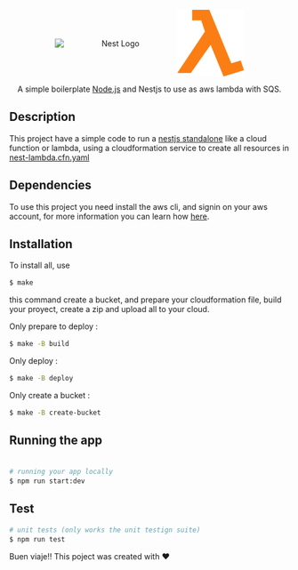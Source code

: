 <p align="center" style="flex-direction: row; display: flex; justify-content: center; align-items:center">
  <img src="https://nestjs.com/img/logo_text.svg" width="220" alt="Nest Logo" />

 <img src="./statics-github/lambda.png" width="120" height="120" alt="Nest Logo" />
</p>

  <p align="center">A simple boilerplate <a href="http://nodejs.org" target="_blank">Node.js</a>  and Nestjs to use as aws lambda with SQS. </p>
    <p align="center">

## Description

This project have a simple code to run a [nestjs standalone](https://docs.nestjs.com/application-context) like a cloud function or lambda, using a cloudformation service to create all resources in [nest-lambda.cfn.yaml](nest-lambda.cfn.yaml)

## Dependencies

To use this project you need install the aws cli, and signin on your aws account, for more information you can learn how [here](https://docs.aws.amazon.com/cli/latest/userguide/install-cliv2.html).

## Installation

To install all, use

```bash
$ make
```

this command create a bucket, and prepare your cloudformation file, build your proyect, create a zip and upload all to your cloud.

Only prepare to deploy :

```bash
$ make -B build
```

Only deploy :

```bash
$ make -B deploy
```

Only create a bucket :

```bash
$ make -B create-bucket
```

## Running the app

```bash

# running your app locally
$ npm run start:dev

```

## Test

```bash
# unit tests (only works the unit testign suite)
$ npm run test

```

Buen viaje!!
This poject was created with ❤️
